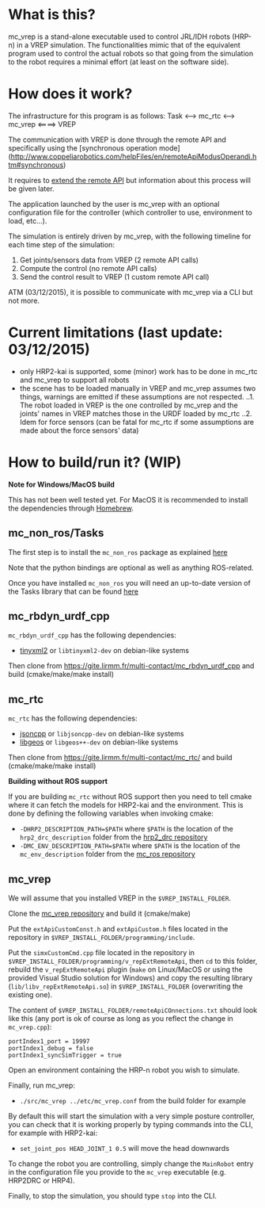 What is this?
==

mc_vrep is a stand-alone executable used to control JRL/IDH robots (HRP-n) in a VREP simulation. The functionalities mimic that of the equivalent program used to control the actual robots so that going from the simulation to the robot requires a minimal effort (at least on the software side).

How does it work?
==

The infrastructure for this program is as follows:
Task <--> mc_rtc <--> mc_vrep <====> VREP

The communication with VREP is done through the remote API and specifically using the [synchronous operation mode] (http://www.coppeliarobotics.com/helpFiles/en/remoteApiModusOperandi.htm#synchronous)

It requires to [extend the remote API](http://www.coppeliarobotics.com/helpFiles/en/remoteApiExtension.htm) but information about this process will be given later.

The application launched by the user is mc_vrep with an optional configuration file for the controller (which controller to use, environment to load, etc...).

The simulation is entirely driven by mc_vrep, with the following timeline for each time step of the simulation:
1. Get joints/sensors data from VREP (2 remote API calls)
2. Compute the control (no remote API calls)
3. Send the control result to VREP (1 custom remote API call)

ATM (03/12/2015), it is possible to communicate with mc_vrep via a CLI but not more.

Current limitations (last update: 03/12/2015)
==

- only HRP2-kai is supported, some (minor) work has to be done in mc_rtc and mc_vrep to support all robots
- the scene has to be loaded manually in VREP and mc_vrep assumes two things, warnings are emitted if these assumptions are not respected.
..1. The robot loaded in VREP is the one controlled by mc_vrep and the joints' names in VREP matches those in the URDF loaded by mc_rtc
..2. Idem for force sensors (can be fatal for mc_rtc if some assumptions are made about the force sensors' data)

How to build/run it? (WIP)
==

**Note for Windows/MacOS build**

This has not been well tested yet. For MacOS it is recommended to install the dependencies through [Homebrew](http://brew.sh/).

mc_non_ros/Tasks
--

The first step is to install the `mc_non_ros` package as explained [here](https://gite.lirmm.fr/multi-contact/installation_wiki/wikis/home)

Note that the python bindings are optional as well as anything ROS-related.

Once you have installed `mc_non_ros` you will need an up-to-date version of the Tasks library that can be found [here](https://github.com/gergondet/Tasks)

mc_rbdyn_urdf_cpp
--

`mc_rbdyn_urdf_cpp` has the following dependencies:
* [tinyxml2](http://www.grinninglizard.com/tinyxml2/) or `libtinyxml2-dev` on debian-like systems

Then clone from https://gite.lirmm.fr/multi-contact/mc_rbdyn_urdf_cpp and build (cmake/make/make install)

mc_rtc
--

`mc_rtc` has the following dependencies:
* [jsoncpp](https://github.com/open-source-parsers/jsoncpp) or `libjsoncpp-dev` on debian-like systems
* [libgeos](https://github.com/libgeos/libgeos) or `libgeos++-dev` on debian-like systems

Then clone from https://gite.lirmm.fr/multi-contact/mc_rtc/ and build (cmake/make/make install)

**Building without ROS support**

If you are building `mc_rtc` without ROS support then you need to tell cmake where it can fetch the models for HRP2-kai and the environment. This is done by defining the following variables when invoking cmake:
* `-DHRP2_DESCRIPTION_PATH=$PATH` where `$PATH` is the location of the `hrp2_drc_description` folder from the [hrp2_drc repository](https://gite.lirmm.fr/mc-hrp2/hrp2_drc)
* `-DMC_ENV_DESCRIPTION_PATH=$PATH` where `$PATH` is the location of the `mc_env_description` folder from the [mc_ros repository](https://gite.lirmm.fr/multi-contact/mc_ros)

mc_vrep
--

We will assume that you installed VREP in the `$VREP_INSTALL_FOLDER`.

Clone the [mc_vrep repository](https://gite.lirmm.fr/multi-contact/mc_vrep) and build it (cmake/make)

Put the `extApiCustomConst.h` and `extApiCustom.h` files located in the repository in `$VREP_INSTALL_FOLDER/programming/include`.

Put the `simxCustomCmd.cpp` file located in the repository in `$VREP_INSTALL_FOLDER/programming/v_repExtRemoteApi`, then `cd` to this folder, rebuild the `v_repExtRemoteApi` plugin (`make` on Linux/MacOS or using the provided Visual Studio solution for Windows) and copy the resulting library (`lib/libv_repExtRemoteApi.so`) in `$VREP_INSTALL_FOLDER` (overwriting the existing one).

The content of `$VREP_INSTALL_FOLDER/remoteApiCOnnections.txt` should look like this (any port is ok of course as long as you reflect the change in `mc_vrep.cpp`):
```
portIndex1_port = 19997
portIndex1_debug = false
portIndex1_syncSimTrigger = true
```

Open an environment containing the HRP-n robot you wish to simulate.

Finally, run mc_vrep:
* `./src/mc_vrep ../etc/mc_vrep.conf` from the build folder for example

By default this will start the simulation with a very simple posture controller, you can check that it is working properly by typing commands into the CLI, for example with HRP2-kai:
* `set_joint_pos HEAD_JOINT_1 0.5` will move the head downwards

To change the robot you are controlling, simply change the `MainRobot` entry in
the configuration file you provide to the `mc_vrep` executable (e.g. HRP2DRC or
HRP4).

Finally, to stop the simulation, you should type `stop` into the CLI.
